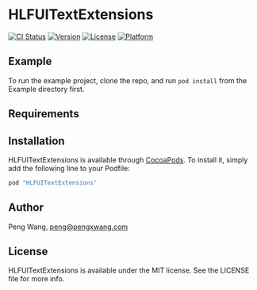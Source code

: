 # HLFUITextExtensions

[![CI Status](http://img.shields.io/travis/hlfcoding/HLFUITextExtensions.svg?style=flat)](https://travis-ci.org/hlfcoding/HLFUITextExtensions)
[![Version](https://img.shields.io/cocoapods/v/HLFUITextExtensions.svg?style=flat)](http://cocoapods.org/pods/HLFUITextExtensions)
[![License](https://img.shields.io/cocoapods/l/HLFUITextExtensions.svg?style=flat)](http://cocoapods.org/pods/HLFUITextExtensions)
[![Platform](https://img.shields.io/cocoapods/p/HLFUITextExtensions.svg?style=flat)](http://cocoapods.org/pods/HLFUITextExtensions)

## Example

To run the example project, clone the repo, and run `pod install` from the Example directory first.

## Requirements

## Installation

HLFUITextExtensions is available through [CocoaPods](http://cocoapods.org). To install
it, simply add the following line to your Podfile:

```ruby
pod "HLFUITextExtensions"
```

## Author

Peng Wang, peng@pengxwang.com

## License

HLFUITextExtensions is available under the MIT license. See the LICENSE file for more info.
